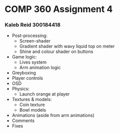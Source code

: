 # COMP 360 Assignment 4

### Kaleb Reid 300184418
* Post-processing:
  * Screen-shader
  * Gradient shader with wavy liquid top on meter
  * Shine and colour shader on buttons
* Game logic:
  * Lives system
  * Arm animation logic
* Greyboxing
* Player controls
* OSD
* Physics:
  * Launch orange at player
* Textures & models:
  * Coin texture
  * Bowl models
* Animations (aside from arm animations)
* Comments
* Fixes
